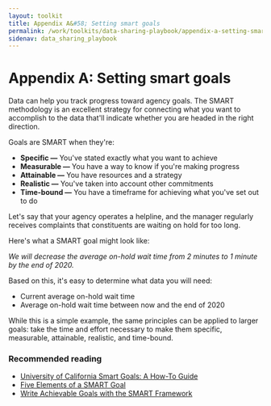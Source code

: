 ```yaml
---
layout: toolkit
title: Appendix A&#58; Setting smart goals
permalink: /work/toolkits/data-sharing-playbook/appendix-a-setting-smart-goals
sidenav: data_sharing_playbook
---
```


# Appendix A: Setting smart goals

Data can help you track progress toward agency goals. The SMART methodology is an excellent strategy for connecting what you want to accomplish to the data that'll indicate whether you are headed in the right direction.

Goals are SMART when they're:

- **Specific &mdash;** You've stated exactly what you want to achieve
- **Measurable &mdash;** You have a way to know if you're making progress
- **Attainable &mdash;** You have resources and a strategy
- **Realistic &mdash;** You've taken into account other commitments
- **Time-bound &mdash;** You have a timeframe for achieving what you've set out to do

Let's say that your agency operates a helpline, and the manager regularly receives complaints that constituents are waiting on hold for too long.

Here's what a SMART goal might look like:

*We will decrease the average on-hold wait time from 2 minutes to 1 minute by the end of 2020.*

Based on this, it's easy to determine what data you will need:

- Current average on-hold wait time
- Average on-hold wait time between now and the end of 2020

While this is a simple example, the same principles can be applied to larger goals: take the time and effort necessary to make them specific, measurable, attainable, realistic, and time-bound.

### Recommended reading

- [University of California Smart Goals: A How-To Guide](https://www.ucop.edu/local-human-resources/_files/performance-appraisal/How%20to%20write%20SMART%20Goals%20v2.pdf)
- [Five Elements of a SMART Goal](https://www.thebalancesmb.com/elements-of-a-smart-business-goal-2951530)
- [Write Achievable Goals with the SMART Framework](https://www.atlassian.com/blog/productivity/how-to-write-smart-goals)
